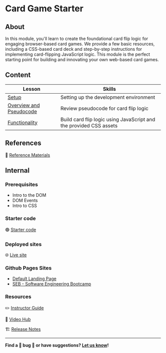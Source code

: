 <h1>
  <span class="prefix"></span>
  <span class="headline">Card Game Starter</span>
</h1>

## About

In this module, you'll learn to create the foundational card flip logic for engaging browser-based card games. We provide a few basic resources, including a CSS-based card deck and step-by-step instructions for implementing card-flipping JavaScript logic. This module is the perfect starting point for building and innovating your own web-based card games.

## Content

| Lesson                                                         | Skills                                                             |
| -------------------------------------------------------------- | ------------------------------------------------------------------ |
| [Setup](./setup/README.md)                                     | Setting up the development environment                             |
| [Overview and Pseudocode](./overview-and-pseudocode/README.md) | Review pseudocode for card flip logic                              |
| [Functionality](./functionality/README.md)                     | Build card flip logic using JavaScript and the provided CSS assets |

## References

📖 [Reference Materials](./references/README.md)

## Internal

### Prerequisites

- Intro to the DOM
- DOM Events
- Intro to CSS

### Starter code

🟢 [Starter code](https://git.generalassemb.ly/modular-curriculum-all-courses/card-game-starter-code)

### Deployed sites

🌐 [Live site](https://flippin-awesome.surge.sh/)

### Github Pages Sites

- [Default Landing Page](https://pages.git.generalassemb.ly/modular-curriculum-all-courses/card-game-starter/canvas-landing-pages/fallback)
- [SEB - Software Engineering Bootcamp](https://pages.git.generalassemb.ly/modular-curriculum-all-courses/card-game-starter/canvas-landing-pages/seb)

### Resources

✏️ [Instructor Guide](./internal-resources/instructor-guide.md)

🎥 [Video Hub](./internal-resources/video-hub.md)

🏗️ [Release Notes](./internal-resources/release-notes.md)

---

**Find a 👾 bug 👾 or have suggestions? [Let us know](https://pages.git.generalassemb.ly/modular-curriculum-all-courses/universal-resources-internal/module-feedback)!**
